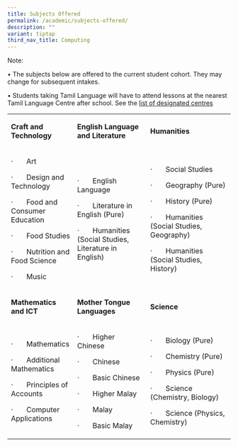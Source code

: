 ```yaml
---
title: Subjects Offered
permalink: /academic/subjects-offered/
description: ""
variant: tiptap
third_nav_title: Computing
---
```

<p>Note:</p>
<p>• The subjects below are offered to the current student cohort. They may
change for subsequent intakes.</p>
<p>• Students taking Tamil Language will have to attend lessons at the nearest
Tamil Language Centre after school. See the&nbsp;<a href="https://www.moe.gov.sg/secondary/courses/express/electives?term=Language&amp;subterm=Tamil%20Language" rel="noopener noreferrer nofollow" target="_blank">list of designated centres</a>
</p>
<table style="minWidth: 75px">
<colgroup>
<col>
<col>
<col>
</colgroup>
<tbody>
<tr>
<td rowspan="1" colspan="1">
<p><strong>Craft and Technology</strong>
</p>
</td>
<td rowspan="1" colspan="1">
<p><strong>English Language and Literature</strong>
</p>
</td>
<td rowspan="1" colspan="1">
<p><strong>Humanities</strong>
</p>
</td>
</tr>
<tr>
<td rowspan="1" colspan="1">
<p>·&nbsp;&nbsp;&nbsp;&nbsp;&nbsp;&nbsp; Art</p>
<p>·&nbsp;&nbsp;&nbsp;&nbsp;&nbsp;&nbsp; Design and Technology</p>
<p>·&nbsp;&nbsp;&nbsp;&nbsp;&nbsp;&nbsp; Food and Consumer Education</p>
<p>·&nbsp;&nbsp;&nbsp;&nbsp;&nbsp;&nbsp; Food Studies</p>
<p>·&nbsp;&nbsp;&nbsp;&nbsp;&nbsp;&nbsp; Nutrition and Food Science</p>
<p>·&nbsp;&nbsp;&nbsp;&nbsp;&nbsp;&nbsp; Music</p>
</td>
<td rowspan="1" colspan="1">
<p>·&nbsp;&nbsp;&nbsp;&nbsp;&nbsp;&nbsp; English Language</p>
<p>·&nbsp;&nbsp;&nbsp;&nbsp;&nbsp;&nbsp; Literature&nbsp;in English (Pure)</p>
<p>·&nbsp;&nbsp;&nbsp;&nbsp;&nbsp;&nbsp; Humanities (Social Studies, Literature
in English)</p>
</td>
<td rowspan="1" colspan="1">
<p>·&nbsp;&nbsp;&nbsp;&nbsp;&nbsp;&nbsp; Social Studies</p>
<p>·&nbsp;&nbsp;&nbsp;&nbsp;&nbsp;&nbsp; Geography&nbsp;(Pure)</p>
<p>·&nbsp;&nbsp;&nbsp;&nbsp;&nbsp;&nbsp; History&nbsp;(Pure)</p>
<p>·&nbsp;&nbsp;&nbsp;&nbsp;&nbsp;&nbsp; Humanities (Social Studies, Geography)</p>
<p>·&nbsp;&nbsp;&nbsp;&nbsp;&nbsp;&nbsp; Humanities (Social Studies, History)</p>
</td>
</tr>
<tr>
<td rowspan="1" colspan="1">
<p><strong>Mathematics and ICT</strong>
</p>
</td>
<td rowspan="1" colspan="1">
<p><strong>Mother Tongue Languages</strong>
</p>
</td>
<td rowspan="1" colspan="1">
<p><strong>Science</strong>
</p>
</td>
</tr>
<tr>
<td rowspan="1" colspan="1">
<p>·&nbsp;&nbsp;&nbsp;&nbsp;&nbsp;&nbsp; Mathematics</p>
<p>·&nbsp;&nbsp;&nbsp;&nbsp;&nbsp;&nbsp; Additional Mathematics</p>
<p>·&nbsp;&nbsp;&nbsp;&nbsp;&nbsp;&nbsp; Principles of Accounts</p>
<p>·&nbsp;&nbsp;&nbsp;&nbsp;&nbsp;&nbsp; Computer Applications&nbsp;</p>
</td>
<td rowspan="1" colspan="1">
<p>·&nbsp;&nbsp;&nbsp;&nbsp;&nbsp;&nbsp; Higher Chinese</p>
<p>·&nbsp;&nbsp;&nbsp;&nbsp;&nbsp;&nbsp; Chinese</p>
<p>·&nbsp;&nbsp;&nbsp;&nbsp;&nbsp;&nbsp; Basic Chinese</p>
<p>·&nbsp;&nbsp;&nbsp;&nbsp;&nbsp;&nbsp; Higher Malay</p>
<p>·&nbsp;&nbsp;&nbsp;&nbsp;&nbsp;&nbsp; Malay</p>
<p>·&nbsp;&nbsp;&nbsp;&nbsp;&nbsp;&nbsp; Basic Malay</p>
</td>
<td rowspan="1" colspan="1">
<p>·&nbsp;&nbsp;&nbsp;&nbsp;&nbsp;&nbsp; Biology (Pure)</p>
<p>·&nbsp;&nbsp;&nbsp;&nbsp;&nbsp;&nbsp; Chemistry&nbsp;(Pure)</p>
<p>·&nbsp;&nbsp;&nbsp;&nbsp;&nbsp;&nbsp; Physics&nbsp;(Pure)</p>
<p>·&nbsp;&nbsp;&nbsp;&nbsp;&nbsp;&nbsp; Science (Chemistry, Biology)</p>
<p>·&nbsp;&nbsp;&nbsp;&nbsp;&nbsp;&nbsp; Science (Physics, Chemistry)</p>
</td>
</tr>
</tbody>
</table>
<p>&nbsp;</p>